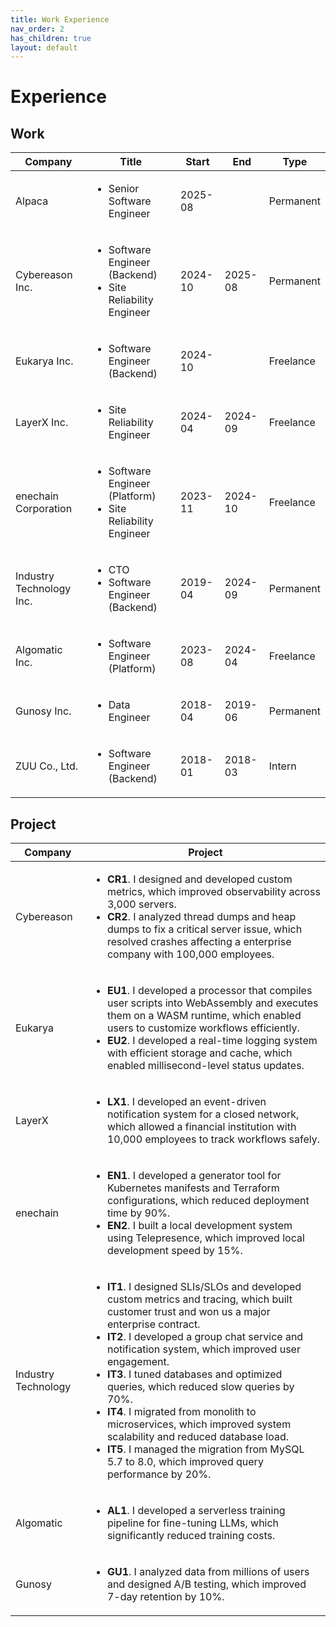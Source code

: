```yaml
---
title: Work Experience
nav_order: 2
has_children: true
layout: default
---
```


# Experience

## Work

<table>
  <thead>
    <tr>
      <th>Company</th>
      <th>Title</th>
      <th>Start</th>
      <th>End</th>
      <th>Type</th>
    </tr>
  </thead>
  <tbody>
    <tr>
      <td>Alpaca</td>
      <td>
        <ul>
          <li>Senior Software Engineer</li>
        </ul>
      </td>
      <td>2025-08</td>
      <td></td>
      <td>Permanent</td>
    </tr>
    <tr>
      <td>Cybereason Inc.</td>
      <td>
        <ul>
          <li>Software Engineer (Backend)</li>
          <li>Site Reliability Engineer</li>
        </ul>
      </td>
      <td>2024-10</td>
      <td>2025-08</td>
      <td>Permanent</td>
    </tr>
    <tr>
      <td>Eukarya Inc.</td>
      <td>
        <ul>
          <li>Software Engineer (Backend)</li>
        </ul>
      </td>
      <td>2024-10</td>
      <td></td>
      <td>Freelance</td>
    </tr>
    <tr>
      <td>LayerX Inc.</td>
      <td>
        <ul>
          <li>Site Reliability Engineer</li>
        </ul>
      </td>
      <td>2024-04</td>
      <td>2024-09</td>
      <td>Freelance</td>
    </tr>
    <tr>
      <td>enechain Corporation</td>
      <td>
        <ul>
          <li>Software Engineer (Platform)</li>
          <li>Site Reliability Engineer</li>
        </ul>
      </td>
      <td>2023-11</td>
      <td>2024-10</td>
      <td>Freelance</td>
    </tr>
    <tr>
      <td>Industry Technology Inc.</td>
      <td>
        <ul>
          <li>CTO</li>
          <li>Software Engineer (Backend)</li>
        </ul>
      </td>
      <td>2019-04</td>
      <td>2024-09</td>
      <td>Permanent</td>
    </tr>
    <tr>
      <td>Algomatic Inc.</td>
      <td>
        <ul>
          <li>Software Engineer (Platform)</li>
        </ul>
      </td>
      <td>2023-08</td>
      <td>2024-04</td>
      <td>Freelance</td>
    </tr>
    <tr>
      <td>Gunosy Inc.</td>
      <td>
        <ul>
          <li>Data Engineer</li>
        </ul>
      </td>
      <td>2018-04</td>
      <td>2019-06</td>
      <td>Permanent</td>
    </tr>
    <tr>
      <td>ZUU Co., Ltd.</td>
      <td>
        <ul>
          <li>Software Engineer (Backend)</li>
        </ul>
      </td>
      <td>2018-01</td>
      <td>2018-03</td>
      <td>Intern</td>
    </tr>
  </tbody>
</table>

## Project

<table>
  <thead>
    <tr>
      <th>Company</th>
      <th>Project</th>
    </tr>
  </thead>
  <tbody>
    <tr>
      <td>Cybereason</td>
      <td>
        <ul>
          <li><strong>CR1</strong>. I designed and developed custom metrics, which improved observability across 3,000 servers.</li>
          <li><strong>CR2</strong>. I analyzed thread dumps and heap dumps to fix a critical server issue, which resolved crashes affecting a enterprise company with 100,000 employees.</li>
        </ul>
      </td>
    </tr>
    <tr>
      <td>Eukarya</td>
      <td>
        <ul>
          <li><strong>EU1</strong>. I developed a processor that compiles user scripts into WebAssembly and executes them on a WASM runtime, which enabled users to customize workflows efficiently.</li>
          <li><strong>EU2</strong>. I developed a real-time logging system with efficient storage and cache, which enabled millisecond-level status updates.</li>
        </ul>
      </td>
    </tr>
    <tr>
      <td>LayerX</td>
      <td>
        <ul>
          <li><strong>LX1</strong>. I developed an event-driven notification system for a closed network, which allowed a financial institution with 10,000 employees to track workflows safely.</li>
        </ul>
      </td>
    </tr>
    <tr>
      <td>enechain</td>
      <td>
        <ul>
          <li><strong>EN1</strong>. I developed a generator tool for Kubernetes manifests and Terraform configurations, which reduced deployment time by 90%.</li>
          <li><strong>EN2</strong>. I built a local development system using Telepresence, which improved local development speed by 15%.</li>
        </ul>
      </td>
    </tr>
    <tr>
      <td>Industry Technology</td>
      <td>
        <ul>
          <li><strong>IT1</strong>. I designed SLIs/SLOs and developed custom metrics and tracing, which built customer trust and won us a major enterprise contract.</li>
          <li><strong>IT2</strong>. I developed a group chat service and notification system, which improved user engagement.</li>
          <li><strong>IT3</strong>. I tuned databases and optimized queries, which reduced slow queries by 70%.</li>
          <li><strong>IT4</strong>. I migrated from monolith to microservices, which improved system scalability and reduced database load.</li>
          <li><strong>IT5</strong>. I managed the migration from MySQL 5.7 to 8.0, which improved query performance by 20%.</li>
        </ul>
      </td>
    </tr>
    <tr>
      <td>Algomatic</td>
      <td>
        <ul>
          <li><strong>AL1</strong>. I developed a serverless training pipeline for fine-tuning LLMs, which significantly reduced training costs.</li>
        </ul>
      </td>
    </tr>
    <tr>
      <td>Gunosy</td>
      <td>
        <ul>
          <li><strong>GU1</strong>. I analyzed data from millions of users and designed A/B testing, which improved 7-day retention by 10%.</li>
        </ul>
      </td>
    </tr>
  </tbody>
</table>

